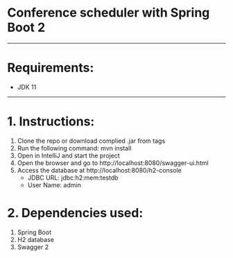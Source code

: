 # Conference scheduler with Spring Boot 2

---
# Requirements:
 - JDK 11
---
# 1. Instructions:
 1. Clone the repo or download complied .jar from tags
 2. Run the following command: mvn install
 3. Open in IntelliJ and start the project
 4. Open the browser and go to http://localhost:8080/swagger-ui.html
 5. Access the database at http://localhost:8080/h2-console
    - JDBC URL: jdbc:h2:mem:testdb
    - User Name: admin
 
# 2. Dependencies used:
 1. Spring Boot
 2. H2 database
 3. Swagger 2
